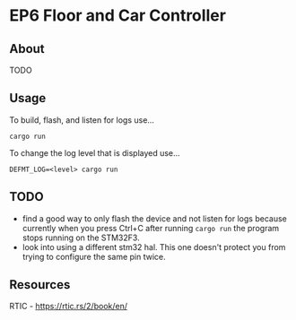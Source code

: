 # EP6 Floor and Car Controller
## About

 TODO

## Usage
To build, flash, and listen for logs use...
``` console
cargo run
```

To change the log level that is displayed use...
``` console
DEFMT_LOG=<level> cargo run
```
## TODO
- find a good way to only flash the device and not listen for logs because
currently when you press Ctrl+C after running `cargo run` the program stops running
on the STM32F3.
- look into using a different stm32 hal. This one doesn't protect you from trying to configure the same pin twice.

## Resources
RTIC - https://rtic.rs/2/book/en/
